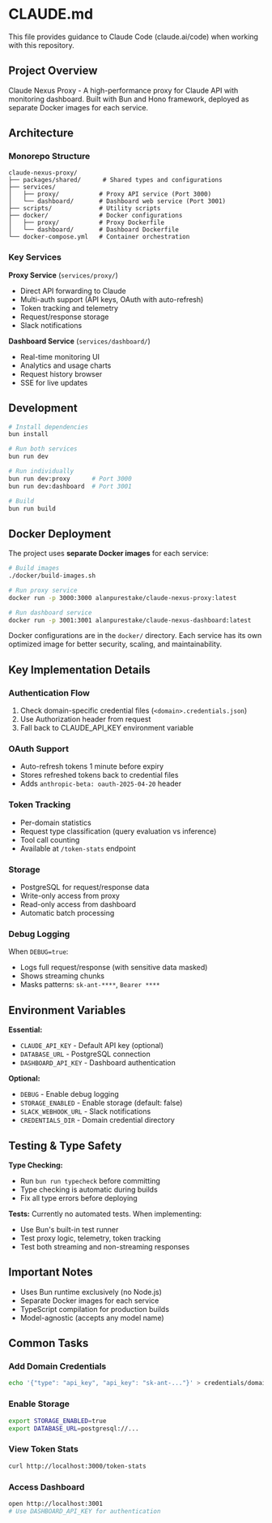 # CLAUDE.md

This file provides guidance to Claude Code (claude.ai/code) when working with this repository.

## Project Overview

Claude Nexus Proxy - A high-performance proxy for Claude API with monitoring dashboard. Built with Bun and Hono framework, deployed as separate Docker images for each service.

## Architecture

### Monorepo Structure
```
claude-nexus-proxy/
├── packages/shared/      # Shared types and configurations
├── services/
│   ├── proxy/           # Proxy API service (Port 3000)
│   └── dashboard/       # Dashboard web service (Port 3001)
├── scripts/             # Utility scripts
├── docker/              # Docker configurations
│   ├── proxy/           # Proxy Dockerfile
│   └── dashboard/       # Dashboard Dockerfile
└── docker-compose.yml   # Container orchestration
```

### Key Services

**Proxy Service** (`services/proxy/`)
- Direct API forwarding to Claude
- Multi-auth support (API keys, OAuth with auto-refresh)
- Token tracking and telemetry
- Request/response storage
- Slack notifications

**Dashboard Service** (`services/dashboard/`)
- Real-time monitoring UI
- Analytics and usage charts
- Request history browser
- SSE for live updates

## Development

```bash
# Install dependencies
bun install

# Run both services
bun run dev

# Run individually
bun run dev:proxy      # Port 3000
bun run dev:dashboard  # Port 3001

# Build
bun run build
```

## Docker Deployment

The project uses **separate Docker images** for each service:

```bash
# Build images
./docker/build-images.sh

# Run proxy service
docker run -p 3000:3000 alanpurestake/claude-nexus-proxy:latest

# Run dashboard service
docker run -p 3001:3001 alanpurestake/claude-nexus-dashboard:latest
```

Docker configurations are in the `docker/` directory. Each service has its own optimized image for better security, scaling, and maintainability.

## Key Implementation Details

### Authentication Flow
1. Check domain-specific credential files (`<domain>.credentials.json`)
2. Use Authorization header from request
3. Fall back to CLAUDE_API_KEY environment variable

### OAuth Support
- Auto-refresh tokens 1 minute before expiry
- Stores refreshed tokens back to credential files
- Adds `anthropic-beta: oauth-2025-04-20` header

### Token Tracking
- Per-domain statistics
- Request type classification (query evaluation vs inference)
- Tool call counting
- Available at `/token-stats` endpoint

### Storage
- PostgreSQL for request/response data
- Write-only access from proxy
- Read-only access from dashboard
- Automatic batch processing

### Debug Logging
When `DEBUG=true`:
- Logs full request/response (with sensitive data masked)
- Shows streaming chunks
- Masks patterns: `sk-ant-****`, `Bearer ****`

## Environment Variables

**Essential:**
- `CLAUDE_API_KEY` - Default API key (optional)
- `DATABASE_URL` - PostgreSQL connection
- `DASHBOARD_API_KEY` - Dashboard authentication

**Optional:**
- `DEBUG` - Enable debug logging
- `STORAGE_ENABLED` - Enable storage (default: false)
- `SLACK_WEBHOOK_URL` - Slack notifications
- `CREDENTIALS_DIR` - Domain credential directory

## Testing & Type Safety

**Type Checking:**
- Run `bun run typecheck` before committing
- Type checking is automatic during builds
- Fix all type errors before deploying

**Tests:**
Currently no automated tests. When implementing:
- Use Bun's built-in test runner
- Test proxy logic, telemetry, token tracking
- Test both streaming and non-streaming responses

## Important Notes

- Uses Bun runtime exclusively (no Node.js)
- Separate Docker images for each service
- TypeScript compilation for production builds
- Model-agnostic (accepts any model name)

## Common Tasks

### Add Domain Credentials
```bash
echo '{"type": "api_key", "api_key": "sk-ant-..."}' > credentials/domain.com.credentials.json
```

### Enable Storage
```bash
export STORAGE_ENABLED=true
export DATABASE_URL=postgresql://...
```

### View Token Stats
```bash
curl http://localhost:3000/token-stats
```

### Access Dashboard
```bash
open http://localhost:3001
# Use DASHBOARD_API_KEY for authentication
```